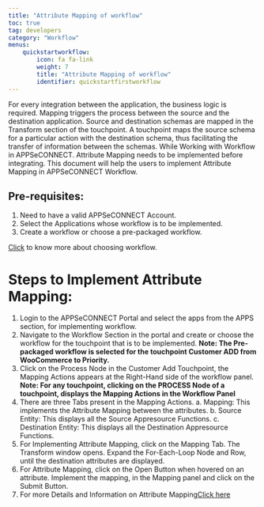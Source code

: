 ```yaml
---
title: "Attribute Mapping of workflow"
toc: true
tag: developers
category: "Workflow"
menus: 
    quickstartworkflow:
        icon: fa fa-link
        weight: 7
        title: "Attribute Mapping of workflow" 
        identifier: quickstartfirstworkflow
---
```


For every integration between the application, the business logic is required. Mapping triggers the process between the source and the destination application. Source and destination schemas are mapped in the Transform section of the touchpoint.
A touchpoint maps the source schema for a particular action with the destination schema, thus facilitating the transfer of information between the schemas. While Working with Workflow in APPSeCONNECT.
Attribute Mapping needs to be implemented before integrating. This document will help the users to implement Attribute Mapping in APPSeCONNECT Workflow.

## Pre-requisites:
1.	Need to have a valid APPSeCONNECT Account.
2.	Select the Applications whose workflow is to be implemented.
3.	Create a workflow or choose a pre-packaged workflow.

[Click](/workflow/steps-to-choose-your-workflow/) to know more about choosing workflow.

# Steps to Implement Attribute Mapping:

1.	Login to the APPSeCONNECT Portal and select the apps from the APPS section, for implementing workflow.
2.	Navigate to the Workflow Section in the portal and create or choose the workflow for the touchpoint that is to be implemented.
**Note: The Pre-packaged workflow is selected for the touchpoint Customer ADD from WooCommerce to Priority.**
3.	Click on the Process Node in the Customer Add Touchpoint, the Mapping Actions appears at the Right-Hand side of the workflow panel.
**Note: For any touchpoint, clicking on the PROCESS Node of a touchpoint, displays the Mapping Actions in the Workflow Panel**
4.	There are three Tabs present in the Mapping Actions.
a.	Mapping: This implements the Attribute Mapping between the attributes.
b.	Source Entity: This displays all the Source Appresource Functions.
c.	Destination Entity: This displays all the Destination Appresource Functions.
5.	For Implementing Attribute Mapping, click on the Mapping Tab. The Transform window opens. Expand the For-Each-Loop Node and Row, until the destination attributes are displayed.
6.  For Attribute Mapping, click on the Open Button when hovered on an attribute. Implement the mapping, in the Mapping panel and click on the Submit Button.
7.  For more Details and Information on Attribute Mapping[Click here](/transformation/steps-to-cutomize-prebuilt-mapping/)

